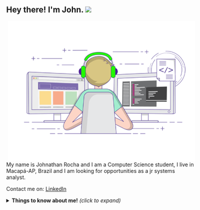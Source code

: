 <h2> Hey there! I'm John. <img src="https://github.com/souvikguria98/souvikguria98/blob/master/Hi.gif" width="25"></h2>
<img align="right" alt="GIF" src="https://raw.githubusercontent.com/devSouvik/devSouvik/master/gif3.gif" width="500"/>
<p>My name is Johnathan Rocha and I am a Computer Science student, I live in Macapá-AP, Brazil and I am looking for opportunities as a jr systems analyst. </p>
<p>Contact me on: <a href="https://www.linkedin.com/in/johnathan-rocha-27574a191/">LinkedIn</a></p>

<details>
<summary> <b>Things to know about me!</b> <i>(click to expand)</i> </summary>
<br>
<h3> 👨🏻‍💻 About Me </h3>
🔭 &nbsp; I’m currently learning Flutter and Web Applications Development
🤔 &nbsp; Exploring new technologies and developing software solutions and quick hacks.
🎓 &nbsp; Studying Computer Science, computer programming and requirements analysis.
💼 &nbsp; Requirements analysis.
🌱 &nbsp; Enthusiast in mobile and web applications .
✍️ &nbsp; Watching Anime, study and playing videogames as hobbies/side hustles.
☕ &nbsp; I belive, a perfect cup of coffee can be the ultimate solution for any stress.

<h3> 🛠 Tech Stack </h3>
💻 &nbsp; JavaScript | Dart | PHP | C#
🌐 &nbsp; NodeJs | Flutter | HTML | CSS | JavaScript | Bootstrap | Laravel | .Net
🛢 &nbsp; MySQL | Firebase | Xampp
🔧 &nbsp; Android Studio | Postman | Visual Studio code | Chrome | Git
</details>

<!-- Here are some ideas to get you started:

- 🔭 I’m currently working on ...
- 🌱 I’m currently learning ...
- 👯 I’m looking to collaborate on ...
- 🤔 I’m looking for help with ...
- 💬 Ask me about ...
- 📫 How to reach me: ...
- 😄 Pronouns: ...
- ⚡ Fun fact: ...
-->
